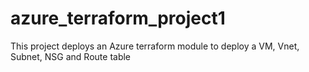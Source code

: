 # azure_terraform_project1
This project deploys an Azure terraform module to deploy a VM, Vnet, Subnet, NSG and Route table 
